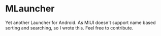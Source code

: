 # MLauncher

Yet another Launcher for Android.
As MIUI doesn't support name based sorting and searching, so I wrote this.
Feel free to contribute.
